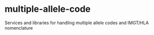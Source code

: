 # multiple-allele-code
Services and libraries for handling multiple allele codes and IMGT/HLA nomenclature
